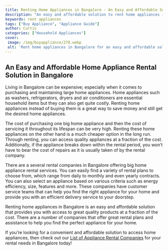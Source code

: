 ```yaml
---
title: Renting Home Appliances in Bangalore - An Easy and Affordable Solution
description: "An easy and affordable solution to rent home appliances in Bangalore Read this blog post to learn more about why renting is the practical way to purchase home appliances"
keywords: rent appliances
tags: ["Buy Appliance", "Appliance Guide"]
author: Curtis
categories: ["Household Appliances"]
cover: 
 image: /img/buyappliance/278.webp
 alt: 'Rent home appliances in Bangalore for an easy and affordable solution'
---
```

## An Easy and Affordable Home Appliance Rental Solution in Bangalore

Living in Bangalore can be expensive; especially when it comes to purchasing and maintaining large home appliances. Home appliances such as washers, refrigerators, dryers and air conditioners are essential household items but they can also get quite costly. Renting home appliances instead of buying them is a great way to save money and still get the desired home appliances. 

The cost of purchasing one big home appliance and then the cost of servicing it throughout its lifespan can be very high. Renting these home appliances on the other hand is a much cheaper option in the long run. Through renting, you can access quality appliances at a fraction of the cost. Additionally, if the appliance breaks down within the rental period, you won’t have to bear the cost of repairs as it is usually taken of by the rental company. 

There are a several rental companies in Bangalore offering big home appliance rental services. You can easily find a variety of rental plans to choose from, which range from daily to monthly and even yearly contracts. You can also select an appliance based on various criteria such as energy efficiency, size, features and more. These companies have customer service teams that can help you find the right appliance for your home and provide you with an efficient delivery service to your doorstep. 

Renting home appliances in Bangalore is an easy and affordable solution that provides you with access to great quality products at a fraction of the cost. There are a number of companies that offer great rental plans and assistance to help you find the perfect appliance for your home. 

If you’re looking for a convenient and affordable solution to access home appliances, then check out our [List of Appliance Rental Companies](./pages/appliance-rental) for your rental needs in Bangalore today!
